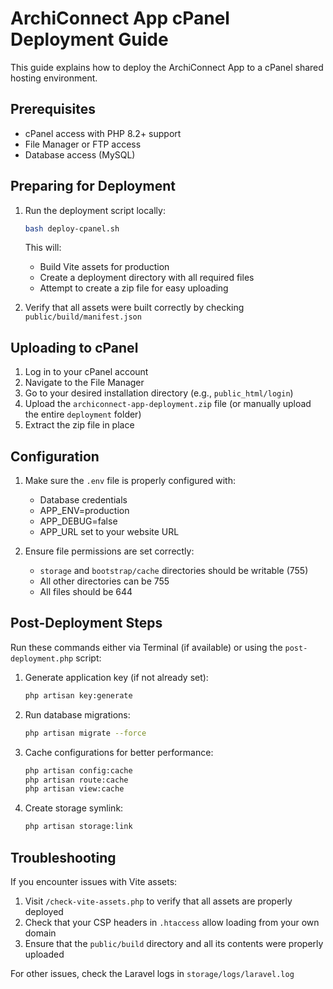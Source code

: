 # ArchiConnect App cPanel Deployment Guide

This guide explains how to deploy the ArchiConnect App to a cPanel shared hosting environment.

## Prerequisites

- cPanel access with PHP 8.2+ support
- File Manager or FTP access
- Database access (MySQL)

## Preparing for Deployment

1. Run the deployment script locally:
   ```bash
   bash deploy-cpanel.sh
   ```

   This will:
   - Build Vite assets for production
   - Create a deployment directory with all required files
   - Attempt to create a zip file for easy uploading

2. Verify that all assets were built correctly by checking `public/build/manifest.json`

## Uploading to cPanel

1. Log in to your cPanel account
2. Navigate to the File Manager
3. Go to your desired installation directory (e.g., `public_html/login`)
4. Upload the `archiconnect-app-deployment.zip` file (or manually upload the entire `deployment` folder)
5. Extract the zip file in place

## Configuration

1. Make sure the `.env` file is properly configured with:
   - Database credentials
   - APP_ENV=production
   - APP_DEBUG=false
   - APP_URL set to your website URL

2. Ensure file permissions are set correctly:
   - `storage` and `bootstrap/cache` directories should be writable (755)
   - All other directories can be 755
   - All files should be 644

## Post-Deployment Steps

Run these commands either via Terminal (if available) or using the `post-deployment.php` script:

1. Generate application key (if not already set):
   ```bash
   php artisan key:generate
   ```

2. Run database migrations:
   ```bash
   php artisan migrate --force
   ```

3. Cache configurations for better performance:
   ```bash
   php artisan config:cache
   php artisan route:cache
   php artisan view:cache
   ```

4. Create storage symlink:
   ```bash
   php artisan storage:link
   ```

## Troubleshooting

If you encounter issues with Vite assets:

1. Visit `/check-vite-assets.php` to verify that all assets are properly deployed
2. Check that your CSP headers in `.htaccess` allow loading from your own domain
3. Ensure that the `public/build` directory and all its contents were properly uploaded

For other issues, check the Laravel logs in `storage/logs/laravel.log`
